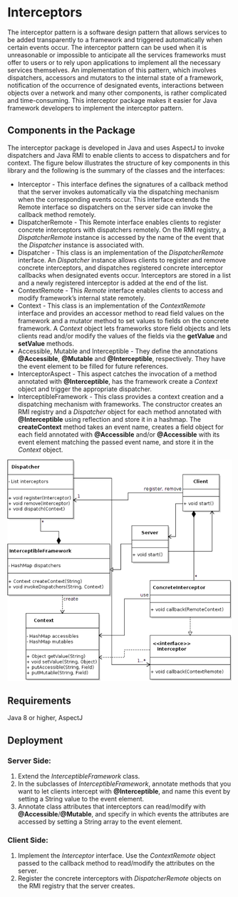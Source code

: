 # Interceptors
The interceptor pattern is a software design pattern that allows services to be added transparently to a framework and triggered automatically when certain events occur. The interceptor pattern can be used when it is unreasonable or impossible to anticipate all the services frameworks must offer to users or to rely upon applications to implement all the necessary services themselves. An implementation of this pattern, which involves dispatchers, accessors and mutators to the internal state of a framework, notification of the occurrence of designated events, interactions between objects over a network and many other components, is rather complicated and time-consuming. This interceptor package makes it easier for Java framework developers to implement the interceptor pattern.

## Components in the Package
The interceptor package is developed in Java and uses AspectJ to invoke dispatchers and Java RMI to enable clients to access to dispatchers and for context. The figure below illustrates the structure of key components in this library and the following is the summary of the classes and the interfaces:
* Interceptor - This interface defines the signatures of a callback method that the server invokes automatically via the dispatching mechanism when the corresponding events occur. This interface extends the Remote interface so dispatchers on the server side can invoke the callback method remotely.
* DispatcherRemote - This Remote interface enables clients to register concrete interceptors with dispatchers remotely. On the RMI registry, a _DispatcherRemote_ instance is accessed by the name of the event that the _Dispatcher_ instance is associated with.
* Dispatcher - This class is an implementation of the _DispatcherRemote_ interface. An _Dispatcher_ instance allows clients to register and remove concrete interceptors, and dispatches registered concrete interceptor callbacks when designated events occur. Interceptors are stored in a list and a newly registered interceptor is added at the end of the list.
* ContextRemote - This _Remote_ interface enables clients to access and modify framework’s internal state remotely.
* Context - This class is an implementation of the _ContextRemote_ interface and provides an accessor method to read field values on the framework and a mutator method to set values to fields on the concrete framework. A _Context_ object lets frameworks store field objects and lets clients read and/or modify the values of the fields via the __getValue__ and __setValue__ methods.
* Accessible, Mutable and Interceptible - They define the annotations __@Accessible__, __@Mutable__ and __@Interceptible__, respectively. They have the event element to be filled for future references.
* InterceptorAspect - This aspect catches the invocation of a method annotated with __@Interceptible__, has the framework create a _Context_ object and trigger the appropriate dispatcher.
* InterceptibleFramework - This class provides a context creation and a dispatching mechanism with frameworks. The constructor creates an RMI registry and a _Dispatcher_ object for each method annotated with __@Interceptible__ using reflection and store it in a hashmap. The __createContext__ method takes an event name, creates a field object for each field annotated with __@Accessible__ and/or __@Accessible__ with its event element matching the passed event name, and store it in the _Context_ object.

<p align="center">
  <img src="https://github.com/daichimae/interceptor/blob/master/images/diagram.png" alt="Class diagram for the interceptor package">
</p>

## Requirements
Java 8 or higher, AspectJ

## Deployment
### Server Side:
  1. Extend the _InterceptibleFramework_ class.
  2. In the subclasses of _InterceptibleFramework_, annotate methods that you want to let clients intercept with __@Interceptible__, and name this event by setting a String value to the event element.
  3. Annotate class attributes that interceptors can read/modify with __@Accessible__/__@Mutable__, and specify in which events the attributes are accessed by setting a String array to the event element.

### Client Side:
  1. Implement the _Interceptor_ interface. Use the _ContextRemote_ object passed to the callback method to read/modify the attributes on the server.
  2. Register the concrete interceptors with _DispatcherRemote_ objects on the RMI registry that the server creates.
